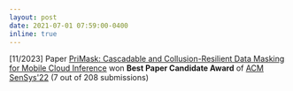 ```yaml
---
layout: post
date: 2021-07-01 07:59:00-0400
inline: true
---
```


[11/2023] Paper [PriMask: Cascadable and Collusion-Resilient Data Masking for Mobile Cloud Inference](https://dl.acm.org/doi/abs/10.1145/3560905.3568531) won **Best Paper Candidate Award** of [ACM SenSys'22](https://sensys.acm.org/2022/) (7 out of 208 submissions)
